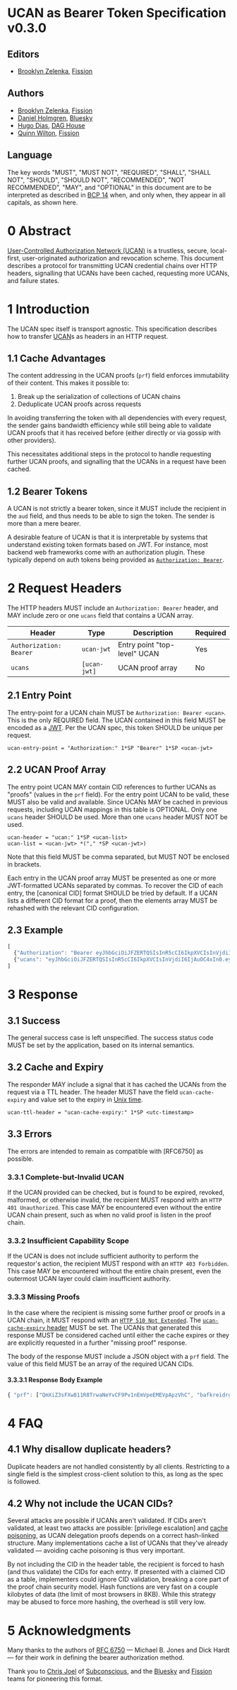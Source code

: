 # UCAN as Bearer Token Specification v0.3.0

## Editors

* [Brooklyn Zelenka], [Fission]

## Authors

* [Brooklyn Zelenka], [Fission]
* [Daniel Holmgren], [Bluesky]
* [Hugo Dias], [DAG House]
* [Quinn Wilton], [Fission]

## Language

The key words "MUST", "MUST NOT", "REQUIRED", "SHALL", "SHALL NOT", "SHOULD", "SHOULD NOT", "RECOMMENDED", "NOT RECOMMENDED", "MAY", and "OPTIONAL" in this document are to be interpreted as described in [BCP 14] when, and only when, they appear in all capitals, as shown here.

# 0 Abstract

[User-Controlled Authorization Network (UCAN)][UCAN] is a trustless, secure, local-first, user-originated authorization and revocation scheme. This document describes a protocol for transmitting UCAN credential chains over HTTP headers, signalling that UCANs have been cached, requesting more UCANs, and failure states.

# 1 Introduction

The UCAN spec itself is transport agnostic. This specification describes how to transfer [UCAN]s as headers in an HTTP request.

## 1.1 Cache Advantages

The content addressing in the UCAN proofs (`prf`) field enforces immutability of their content. This makes it possible to: 

1. Break up the serialization of collections of UCAN chains
2. Deduplicate UCAN proofs across requests

In avoiding transferring the token with all dependencies with every request, the sender gains bandwidth efficiency while still being able to validate UCAN proofs that it has received before (either directly or via gossip with other providers). 

This necessitates additional steps in the protocol to handle requesting further UCAN proofs, and signalling that the UCANs in a request have been cached.

## 1.2 Bearer Tokens

A UCAN is not strictly a bearer token, since it MUST include the recipient in the `aud` field, and thus needs to be able to sign the token. The sender is more than a mere bearer.

A desirable feature of UCAN is that it is interpretable by systems that understand existing token formats based on JWT. For instance, most backend web frameworks come with an authorization plugin. These typically depend on auth tokens being provided as [`Authorization: Bearer`][RFC 6750].

# 2 Request Headers

The HTTP headers MUST include an `Authorization: Bearer` header, and MAY include zero or one `ucans` field that contains a UCAN array.

| Header                  | Type         | Description                  | Required |
| ----------------------- | ------------ | ---------------------------- | -------- |
| `Authorization: Bearer` | `ucan-jwt`   | Entry point "top-level" UCAN | Yes      |
| `ucans`                 | `[ucan-jwt]` | UCAN proof array             | No       |

## 2.1 Entry Point

The entry-point for a UCAN chain MUST be `Authorization: Bearer <ucan>`. This is the only REQUIRED field. The UCAN contained in this field MUST be encoded as a [JWT]. Per the UCAN spec, this token SHOULD be unique per request.

``` abnf
ucan-entry-point = "Authorization:" 1*SP "Bearer" 1*SP <ucan-jwt>
```

## 2.2 UCAN Proof Array

The entry point UCAN MAY contain CID references to further UCANs as "proofs" (values in the `prf` field). For the entry point UCAN to be valid, these MUST also be valid and available. Since UCANs MAY be cached in previous requests, including UCAN mappings in this table is OPTIONAL. Only one `ucans` header SHOULD be used. More than one `ucans` header MUST NOT be used.

``` abnf
ucan-header = "ucan:" 1*SP <ucan-list>
ucan-list = <ucan-jwt> *("," *SP <ucan-jwt>) 
```

Note that this field MUST be comma separated, but MUST NOT be enclosed in brackets.

Each entry in the UCAN proof array MUST be presented as one or more JWT-formatted UCANs separated by commas. To recover the CID of each entry, the [canonical CID] format SHOULD be tried by default. If a UCAN lists a different CID format for a proof, then the elements array MUST be rehashed with the relevant CID configuration.

## 2.3 Example

``` javascript
[
  {"Authorization": "Bearer eyJhbGciOiJFZERTQSIsInR5cCI6IkpXVCIsInVjdiI6IjAuOC4xIn0.eyJhdWQiOiJkaWQ6a2V5Ono2TWtyNWFlZmluMUR6akc3TUJKM25zRkNzbnZIS0V2VGIyQzRZQUp3Ynh0MWpGUyIsImF0dCI6W3sid2l0aCI6eyJzY2hlbWUiOiJ3bmZzIiwiaGllclBhcnQiOiIvL2RlbW91c2VyLmZpc3Npb24ubmFtZS9wdWJsaWMvcGhvdG9zLyJ9LCJjYW4iOnsibmFtZXNwYWNlIjoid25mcyIsInNlZ21lbnRzIjpbIk9WRVJXUklURSJdfX1dLCJleHAiOjkyNTY5Mzk1MDUsImlzcyI6ImRpZDprZXk6ejZNa2tXb3E2UzN0cVJXcWtSbnlNZFhmcnM1NDlFZnU2cUN1NHVqRGZNY2pGUEpSIiwicHJmIjpbXX0.SjKaHG_2Ce0pjuNF5OD-b6joN1SIJMpjKjjl4JE61_upOrtvKoDQSxZ7WeYVAIATDl8EmcOKj9OqOSw0Vg8VCA"},
  {"ucans": "eyJhbGciOiJFZERTQSIsInR5cCI6IkpXVCIsInVjdiI6IjAuOC4xIn0.eyJpc3MiOiJkaWQ6a2V5Ono2TWtoS0paOVdvV1dnZVdqSnd3QU14VDh4c2tMelJzbURYSzZ1NktuVjlnR0pCViIsImF1ZCI6ImRpZDprZXk6ejZNa2ZndFhrQ25iOUxYbjhCbnlqeFJNbkt0RmdaYzc0TTY4NzN2NjFxQ2NLSGprIiwibmJmIjo0ODA0MTQzNDEyLCJleHAiOjU0MzUyOTU0MTIsImF0dCI6W10sInByZiI6W119.u21cahr9wE_-KV_WHZmDRUlUGsMomc8jiDNwLYa-ETyJwCh8VtfPRSDwxNC3g2sv0hmqE9_467idq_T4wnLdBA", "eyJhbGciOiJFZERTQSIsInR5cCI6IkpXVCIsInVjdiI6IjAuOC4xIn0.eyJpc3MiOiJkaWQ6a2V5Ono2TWtxbmJOaTl2ZHRENERLUWhySDJZR1d0Qmd3QjNuNDEyQVFUOExnUjdBNjdFRyIsImF1ZCI6ImRpZDprZXk6ejZNa2ZndFhrQ25iOUxYbjhCbnlqeFJNbkt0RmdaYzc0TTY4NzN2NjFxQ2NLSGprIiwiZXhwIjo0ODA0MTQzNDEyLCJhdHQiOltdLCJwcmYiOltdfQ.MAntHVdUqeW97v4EPrSJjZ0P9GcLLFhFIdEYEHAdmv4x2CDfntUaqDzAgMCxwKCNBCAXBFvy1AT15ZFHs022AQ"}
]
```

# 3 Response

## 3.1 Success

The general success case is left unspecified. The success status code MUST be set by the application, based on its internal semantics.

## 3.2 Cache and Expiry

The responder MAY include a signal that it has cached the UCANs from the request via a TTL header. The header MUST have the field `ucan-cache-expiry` and value set to the expiry in [Unix time].

``` abnf
ucan-ttl-header = "ucan-cache-expiry:" 1*SP <utc-timestamp>
```

## 3.3 Errors

The errors are intended to remain as compatible with [RFC6750] as possible.

### 3.3.1 Complete-but-Invalid UCAN

If the UCAN provided can be checked, but is found to be expired, revoked, malformed, or otherwise invalid, the recipient MUST respond with an `HTTP 401 Unauthorized`. This case MAY be encountered even without the entire UCAN chain present, such as when no valid proof is listen in the proof chain.

### 3.3.2 Insufficient Capability Scope

If the UCAN is does not include sufficient authority to perform the requestor's action, the recipient MUST respond with an `HTTP 403 Forbidden`. This case MAY be encountered without the entire chain present, even the outermost UCAN layer could claim insufficient authority.

### 3.3.3 Missing Proofs

In the case where the recipient is missing some further proof or proofs in a UCAN chain, it MUST respond with an [`HTTP 510 Not Extended`]. The [`ucan-cache-expiry` header] MUST be set. The UCANs that generated this response MUST be considered cached until either the cache expires or they are explicitly requested in a further "missing proof" response.

The body of the response MUST include a JSON object with a `prf` field. The value of this field MUST be an array of the required UCAN CIDs.

#### 3.3.3.1 Response Body Example

``` javascript
{ "prf": ["QmXiZ3sFXw811R8TrwaNeYvCF9Pv1nEmVpeEMEVpApzVhC", "bafkreidrgwjljxy6s7o5uvrifxnweffgi7chmye3pn6wyisv2n4b3uordi"] }
```

# 4 FAQ

## 4.1 Why disallow duplicate headers?

Duplicate headers are not handled consistently by all clients. Restricting to a single field is the simplest cross-client solution to this, as long as the spec is followed.

## 4.2 Why not include the UCAN CIDs?

Several attacks are possible if UCANs aren't validated. If CIDs aren't validated, at least two attacks are possible: [privilege escalation] and [cache poisoning], as UCAN delegation proofs depends on a correct hash-linked structure. Many implementations cache a list of UCANs that they've already validated — avoiding cache poisoning is thus very important.

By not including the CID in the header table, the recipient is forced to hash (and thus validate) the CIDs for each entry. If presented with a claimed CID as a table, implementers could ignore CID validation, breaking a core part of the proof chain security model. Hash functions are very fast on a couple kilobytes of data (the limit of most browsers in 8KB). While this strategy may be abused to force more hashing, the overhead is still very low.

# 5 Acknowledgments

Many thanks to the authors of [RFC 6750] — Michael B. Jones and Dick Hardt — for their work in defining the bearer authorization method.

Thank you to [Chris Joel] of [Subconscious], and the [Bluesky] and [Fission] teams for pioneering this format.

<!-- Internal Links -->

[`ucan-cache-expiry` header]: #32-cache-and-expiry

<!-- External Links -->

[BCP 14]: https://www.rfc-editor.org/info/bcp14
[Bluesky]: https://blueskyweb.xyz/
[Brooklyn Zelenka]: https://github.com/expede
[Chris Joel]: https://github.com/cdata 
[DAG House]: https://dag.house
[Daniel Holmgren]: https://github.com/dholms
[Fission]: https://fission.codes
[Hugo Dias]: https://github.com/hugomrdias
[JWT]: https://www.rfc-editor.org/rfc/rfc7519#section-3
[Quinn Wilton]: https://github.com/QuinnWilton
[RFC 6750]: https://www.rfc-editor.org/rfc/rfc6750.html
[Subconscious]: https://subconscious.substack.com
[UCAN]: https://github.com/ucan-wg/spec
[Unix time]: https://en.wikipedia.org/wiki/Unix_time
[`HTTP 510 Not Extended`]: https://datatracker.ietf.org/doc/html/rfc2774#section-7
[cache poisoning]: https://en.wikipedia.org/wiki/Cache_poisoning
[privilede escalation]: https://en.wikipedia.org/wiki/Privilege_escalation
